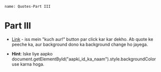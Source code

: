 ```ngMeta
name: Quotes-Part III
```

# Part III

- [Link](https://codepen.io/navgurukul/full/yVqmvj) - iss mein "kuch aur!" button par click kar kar dekho. Ab quote ke peeche ka, aur background dono ka background change ho jayega.

- **Hint**: Iske liye aapko document.getElementById("aapki_id_ka_naam").style.backgroundColor use karna hoga.
